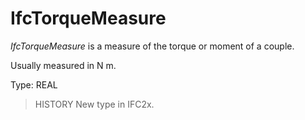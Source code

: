 # IfcTorqueMeasure

_IfcTorqueMeasure_ is a measure of the torque or moment of a couple.<!-- end of definition -->

Usually measured in N m.

Type: REAL

> HISTORY  New type in IFC2x.
